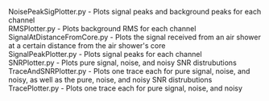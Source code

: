 NoisePeakSigPlotter.py - Plots signal peaks and background peaks for each channel <br>
RMSPlotter.py - Plots background RMS for each channel <br>
SignalAtDistanceFromCore.py - Plots the signal received from an air shower at a certain distance from the air shower's core <br>
SignalPeakPlotter.py - Plots signal peaks for each channel <br>
SNRPlotter.py - Plots pure signal, noise, and noisy SNR distrubutions <br>
TraceAndSNRPlotter.py - Plots one trace each for pure signal, noise, and noisy, as well as the pure, noise, and noisy SNR distrubutions <br>
TracePlotter.py - Plots one trace each for pure signal, noise, and noisy <br>
